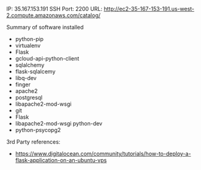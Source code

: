 IP:  35.167.153.191
SSH Port:  2200
URL:  http://ec2-35-167-153-191.us-west-2.compute.amazonaws.com/catalog/

Summary of software installed
-	python-pip
-	virtualenv
-	Flask
-	gcloud-api-python-client
-	sqlalchemy
-	flask-sqlalcemy
-	libq-dev
-	finger
-	apache2
-	postgresql
-	libapache2-mod-wsgi
-	git
-	Flask
-	libapache2-mod-wsgi python-dev
-	python-psycopg2

3rd Party references:
-	https://www.digitalocean.com/community/tutorials/how-to-deploy-a-flask-application-on-an-ubuntu-vps

